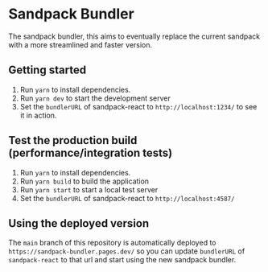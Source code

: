 # Sandpack Bundler

The sandpack bundler, this aims to eventually replace the current sandpack with a more streamlined and faster version.

## Getting started

1. Run `yarn` to install dependencies.
2. Run `yarn dev` to start the development server
3. Set the `bundlerURL` of sandpack-react to `http://localhost:1234/` to see it in action.

## Test the production build (performance/integration tests)

1. Run `yarn` to install dependencies.
2. Run `yarn build` to build the application
3. Run `yarn start` to start a local test server
4. Set the `bundlerURL` of sandpack-react to `http://localhost:4587/`

## Using the deployed version

The `main` branch of this repository is automatically deployed to `https://sandpack-bundler.pages.dev/` so you can update `bundlerURL` of `sandpack-react` to that url and start using the new sandpack bundler.

